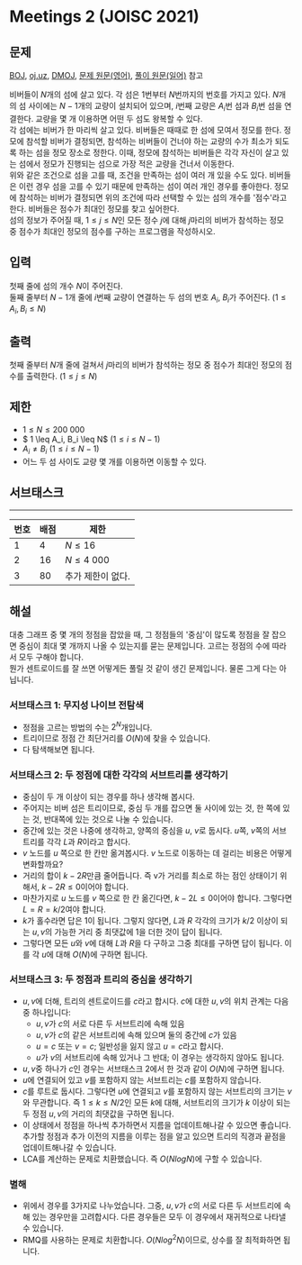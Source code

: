 # Meetings 2 (JOISC 2021)
## 문제
[BOJ](https://www.acmicpc.net/problem/21792), [oj.uz](https://oj.uz/problem/statistics/JOI21_meetings2?locale=ko&order_by=size&page=4), [DMOJ](https://dmoj.ca/problem/joi21scd3p3), [문제 원문(영어)](https://www2.ioi-jp.org/camp/2021/2021-sp-tasks/day3/meetings2-en.pdf), [풀이 원문(일어)](https://www2.ioi-jp.org/camp/2021/2021-sp-tasks/day3/meetings2-review.pdf) 참고

비버들이 $N$개의 섬에 살고 있다. 각 섬은 1번부터 $N$번까지의 번호를 가지고 있다. $N$개의 섬 사이에는 $N-1$개의 교량이 설치되어 있으며, $i$번째 교량은 $A_i$번 섬과 $B_i$번 섬을 연결한다. 교량을 몇 개 이용하면 어떤 두 섬도 왕복할 수 있다.\
각 섬에는 비버가 한 마리씩 살고 있다. 비버들은 때때로 한 섬에 모여서 정모를 한다. 정모에 참석할 비버가 결정되면, 참석하는 비버들이 건너야 하는 교량의 수가 최소가 되도록 하는 섬을 정모 장소로 정한다. 이때, 정모에 참석하는 비버들은 각각 자신이 살고 있는 섬에서 정모가 진행되는 섬으로 가장 적은 교량을 건너서 이동한다.\
위와 같은 조건으로 섬을 고를 때, 조건을 만족하는 섬이 여러 개 있을 수도 있다. 비버들은 이런 경우 섬을 고를 수 있기 때문에 만족하는 섬이 여러 개인 경우를 좋아한다. 정모에 참석하는 비버가 결정되면 위의 조건에 따라 선택할 수 있는 섬의 개수를 '점수'라고 한다. 비버들은 점수가 최대인 정모를 찾고 싶어한다.\
섬의 정보가 주어질 때, $1 \leq j \leq N$인 모든 정수 $j$에 대해 $j$마리의 비버가 참석하는 정모 중 점수가 최대인 정모의 점수를 구하는 프로그램을 작성하시오.

## 입력
첫째 줄에 섬의 개수 $N$이 주어진다.\
둘째 줄부터 $N-1$개 줄에 $i$번째 교량이 연결하는 두 섬의 번호 $A_i$, $B_i$가 주어진다. ($1 \leq A_i, B_i \leq N$)

## 출력
첫째 줄부터 $N$개 줄에 걸쳐서 $j$마리의 비버가 참석하는 정모 중 점수가 최대인 정모의 점수를 출력한다. ($1 \leq j \leq N$)

## 제한
- $1 \leq N \leq 200$ $000$
- $ 1 \leq A_i, B_i \leq N$ $(1 \leq i \leq N-1)$
- $A_i \neq B_i$ $(1 \leq i \leq N-1)$
- 어느 두 섬 사이도 교량 몇 개를 이용하면 이동할 수 있다.

## 서브태스크
-------
번호 | 배점 | 제한
--- | --- | ---
1 | 4 | $N \leq 16$
2 | 16 | $N \leq 4$ $000$
3 | 80 | 추가 제한이 없다.

## 해설
대충 그래프 중 몇 개의 정점을 잡았을 때, 그 정점들의 '중심'이 많도록 정점을 잘 잡으면 중심이 최대 몇 개까지 나올 수 있는지를 묻는 문제입니다. 고르는 정점의 수에 따라서 모두 구해야 합니다.\
뭔가 센트로이드를 잘 쓰면 어떻게든 풀릴 것 같이 생긴 문제입니다. 물론 그게 다는 아닙니다.

### 서브태스크 1: 무지성 나이브 전탐색
- 정점을 고르는 방법의 수는 $2^N$개입니다.
- 트리이므로 정점 간 최단거리를 $O(N)$에 찾을 수 있습니다.
- 다 탐색해보면 됩니다.
### 서브태스크 2: 두 정점에 대한 각각의 서브트리를 생각하기
- 중심이 두 개 이상이 되는 경우를 하나 생각해 봅시다.
- 주어지는 비버 섬은 트리이므로, 중심 두 개를 잡으면 둘 사이에 있는 것, 한 쪽에 있는 것, 반대쪽에 있는 것으로 나눌 수 있습니다.
- 중간에 있는 것은 나중에 생각하고, 양쪽의 중심을 $u$, $v$로 둡시다. $u$쪽, $v$쪽의 서브트리를 각각 $L$과 $R$이라고 합시다.
- $v$ 노드를 $u$ 쪽으로 한 칸만 옮겨봅시다. $v$ 노드로 이동하는 데 걸리는 비용은 어떻게 변화할까요?
- 거리의 합이 $k-2R$만큼 줄어듭니다. 즉 v가 거리를 최소로 하는 점인 상태이기 위해서, $k-2R \leq 0$이어야 합니다.
- 마찬가지로 $u$ 노드를 $v$ 쪽으로 한 칸 옮긴다면, $k-2L \leq 0$이어야 합니다. 그렇다면 $L=R=k/2$여야 합니다.
- $k$가 홀수라면 답은 1이 됩니다. 그렇지 않다면, $L$과 $R$ 각각의 크기가 $k/2$ 이상이 되는 $u, v$의 가능한 거리 중 최댓값에 1을 더한 것이 답이 됩니다.
- 그렇다면 모든 $u$와 $v$에 대해 $L$과 $R$을 다 구하고 그중 최대를 구하면 답이 됩니다. 이를 각 $u$에 대해 $O(N)$에 구하면 됩니다.
### 서브태스크 3: 두 정점과 트리의 중심을 생각하기
- $u, v$에 더해, 트리의 센트로이드를 $c$라고 합시다. $c$에 대한 $u, v$의 위치 관계는 다음 중 하나입니다:
    - $u, v$가 $c$의 서로 다른 두 서브트리에 속해 있음
    - $u, v$가 $c$의 같은 서브트리에 속해 있으며 둘의 중간에 $c$가 있음
    - $u = c$ 또는 $v = c$; 일반성을 잃지 않고 $u = c$라고 합시다.
    - $u$가 $v$의 서브트리에 속해 있거나 그 반대; 이 경우는 생각하지 않아도 됩니다.
- $u, v$중 하나가 $c$인 경우는 서브태스크 2에서 한 것과 같이 $O(N)$에 구하면 됩니다.
- $u$에 연결되어 있고 $v$를 포함하지 않는 서브트리는 $c$를 포함하지 않습니다.
- $c$를 루트로 둡시다. 그렇다면 $u$에 연결되고 $v$를 포함하지 않는 서브트리의 크기는 $v$와 무관합니다. 즉 $1 \leq k \leq N/2$인 모든 $k$에 대해, 서브트리의 크기가 $k$ 이상이 되는 두 정점 $u, v$의 거리의 최댓값을 구하면 됩니다.
- 이 상태에서 정점을 하나씩 추가하면서 지름을 업데이트해나갈 수 있으면 좋습니다. 추가할 정점과 추가 이전의 지름을 이루는 점을 알고 있으면 트리의 직경과 끝점을 업데이트해나갈 수 있습니다.
- LCA를 계산하는 문제로 치환했습니다. 즉 $O(N log N)$에 구할 수 있습니다.
### 별해
- 위에서 경우를 3가지로 나누었습니다. 그중, $u, v$가 $c$의 서로 다른 두 서브트리에 속해 있는 경우만을 고려합시다. 다른 경우들은 모두 이 경우에서 재귀적으로 나타낼 수 있습니다.
- RMQ를 사용하는 문제로 치환합니다. $O(N log^2 N)$이므로, 상수를 잘 최적화하면 됩니다.